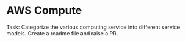 # AWS Compute

Task: Categorize the various computing service into different
service models. Create a readme file and raise a PR.
